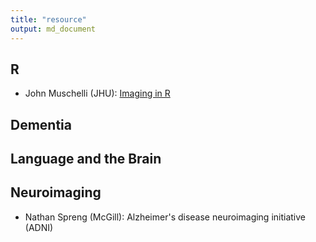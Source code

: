 ```yaml
---
title: "resource"
output: md_document
---
```


## R

- John Muschelli (JHU): [Imaging in R](http://johnmuschelli.com/) 

## Dementia


## Language and the Brain


## Neuroimaging

- Nathan Spreng (McGill): Alzheimer's disease neuroimaging initiative (ADNI)

